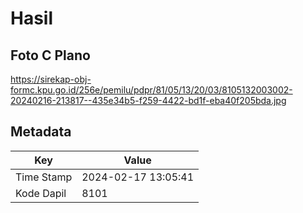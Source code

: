 # Hasil

## Foto C Plano

https://sirekap-obj-formc.kpu.go.id/256e/pemilu/pdpr/81/05/13/20/03/8105132003002-20240216-213817--435e34b5-f259-4422-bd1f-eba40f205bda.jpg


## Metadata

| Key        | Value               |
| ---------- | ------------------- |
| Time Stamp | 2024-02-17 13:05:41 |
| Kode Dapil | 8101                |



